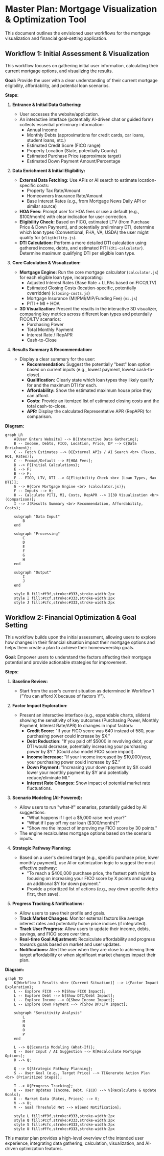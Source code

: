 # Master Plan: Mortgage Visualization & Optimization Tool

This document outlines the envisioned user workflows for the mortgage visualization and financial goal-setting application.

## Workflow 1: Initial Assessment & Visualization

This workflow focuses on gathering initial user information, calculating their current mortgage options, and visualizing the results.

**Goal:** Provide the user with a clear understanding of their current mortgage eligibility, affordability, and potential loan scenarios.

**Steps:**

1.  **Entrance & Initial Data Gathering:**
    *   User accesses the website/application.
    *   An interactive interface (potentially AI-driven chat or guided form) collects essential preliminary information:
        *   Annual Income
        *   Monthly Debts (approximations for credit cards, car loans, student loans, etc.)
        *   Estimated Credit Score (FICO range)
        *   Property Location (State, potentially County)
        *   Estimated Purchase Price (approximate target)
        *   Estimated Down Payment Amount/Percentage

2.  **Data Enrichment & Initial Eligibility:**
    *   **External Data Fetching:** Use APIs or AI search to estimate location-specific costs:
        *   Property Tax Rate/Amount
        *   Homeowners Insurance Rate/Amount
        *   Base Interest Rates (e.g., from Mortgage News Daily API or similar source)
    *   **HOA Fees:** Prompt user for HOA fees or use a default (e.g., $100/month) with clear indication for user correction.
    *   **Eligibility Check:** Based on FICO, estimated LTV (from Purchase Price & Down Payment), and potentially preliminary DTI, determine which loan types (Conventional, FHA, VA, USDA) the user might qualify for (`eligibility.js`).
    *   **DTI Calculation:** Perform a more detailed DTI calculation using gathered income, debts, and estimated PITI (`dti-calculator`). Determine maximum qualifying DTI per eligible loan type.

3.  **Core Calculation & Visualization:**
    *   **Mortgage Engine:** Run the core mortgage calculator (`calculator.js`) for each eligible loan type, incorporating:
        *   Adjusted Interest Rates (Base Rate + LLPAs based on FICO/LTV)
        *   Estimated Closing Costs (location-specific, potentially overridden) (`closing-costs.js`)
        *   Mortgage Insurance (MI/PMI/MIP/Funding Fee) (`mi.js`)
        *   PITI + MI + HOA
    *   **3D Visualization:** Present the results in the interactive 3D visualizer, comparing key metrics across different loan types and potentially FICO/LTV scenarios:
        *   Purchasing Power
        *   Total Monthly Payment
        *   Interest Rate / RepAPR
        *   Cash-to-Close

4.  **Results Summary & Recommendation:**
    *   Display a clear summary for the user:
        *   **Recommendation:** Suggest the potentially "best" loan option based on current inputs (e.g., lowest payment, lowest cash-to-close).
        *   **Qualification:** Clearly state which loan types they likely qualify for and the maximum DTI for each.
        *   **Affordability:** Show the estimated maximum house price they can afford.
        *   **Costs:** Provide an itemized list of estimated closing costs and the total cash-to-close.
        *   **APR:** Display the calculated Representative APR (RepAPR) for comparison.

**Diagram:**

```mermaid
graph LR
    A[User Enters Website] --> B(Interactive Data Gathering);
    B -- Income, Debts, FICO, Location, Price, DP --> C{Data Enrichment};
    C -- Fetch Estimates --> D[External APIs / AI Search <br> (Taxes, HOI, Rates)];
    C -- Prompt/Default --> E[HOA Fees];
    D --> F{Initial Calculations};
    E --> F;
    B --> F;
    F -- FICO, LTV, DTI --> G[Eligibility Check <br> (Loan Types, Max DTI)];
    G --> H{Core Mortgage Engine <br> (calculator.js)};
    F -- Inputs --> H;
    H -- Calculate PITI, MI, Costs, RepAPR --> I[3D Visualization <br> (Comparison)];
    I --> J(Results Summary <br> Recommendation, Affordability, Costs);

    subgraph "Data Input"
        B
    end

    subgraph "Processing"
        C
        D
        E
        F
        G
        H
    end

    subgraph "Output"
        I
        J
    end

    style B fill:#f9f,stroke:#333,stroke-width:2px
    style I fill:#ccf,stroke:#333,stroke-width:2px
    style J fill:#cfc,stroke:#333,stroke-width:2px
```

## Workflow 2: Financial Optimization & Goal Setting

This workflow builds upon the initial assessment, allowing users to explore how changes in their financial situation impact their mortgage options and helps them create a plan to achieve their homeownership goals.

**Goal:** Empower users to understand the factors affecting their mortgage potential and provide actionable strategies for improvement.

**Steps:**

1.  **Baseline Review:**
    *   Start from the user's current situation as determined in Workflow 1 ("You can afford X because of factors Y").

2.  **Factor Impact Exploration:**
    *   Present an interactive interface (e.g., expandable charts, sliders) showing the sensitivity of key outcomes (Purchasing Power, Monthly Payment, Interest Rate/APR) to changes in input factors:
        *   **Credit Score:** "If your FICO score was 640 instead of 580, your purchasing power could increase by $X."
        *   **Debt Reduction:** "If you paid off $5000 in revolving debt, your DTI would decrease, potentially increasing your purchasing power by $Y." (Could also model FICO score impact).
        *   **Income Increase:** "If your income increased by $10,000/year, your purchasing power could increase by $Z."
        *   **Down Payment:** "Increasing your down payment by $X could lower your monthly payment by $Y and potentially reduce/eliminate MI."
        *   **Interest Rate Changes:** Show impact of potential market rate fluctuations.

3.  **Scenario Modeling (AI-Powered):**
    *   Allow users to run "what-if" scenarios, potentially guided by AI suggestions:
        *   "What happens if I get a $5,000 raise next year?"
        *   "What if I pay off my car loan ($300/month)?"
        *   "Show me the impact of improving my FICO score by 30 points."
    *   The engine recalculates mortgage options based on the scenario inputs.

4.  **Strategic Pathway Planning:**
    *   Based on a user's desired target (e.g., specific purchase price, lower monthly payment), use AI or optimization logic to suggest the most effective pathway:
        *   "To reach a $400,000 purchase price, the fastest path might be focusing on increasing your FICO score by X points and saving an additional $Y for down payment."
        *   Provide a prioritized list of actions (e.g., pay down specific debts first, then save).

5.  **Progress Tracking & Notifications:**
    *   Allow users to save their profile and goals.
    *   **Track Market Changes:** Monitor external factors like average interest rates and potentially home price indices (if integrated).
    *   **Track User Progress:** Allow users to update their income, debts, savings, and FICO score over time.
    *   **Real-time Goal Adjustment:** Recalculate affordability and progress towards goals based on market and user updates.
    *   **Notifications:** Alert the user when they are close to achieving their target affordability or when significant market changes impact their plan.

**Diagram:**

```mermaid
graph TD
    K[Workflow 1 Results <br> (Current Situation)] --> L{Factor Impact Exploration};
    L -- Explore FICO --> M[Show FICO Impact];
    L -- Explore Debt --> N[Show DTI/Debt Impact];
    L -- Explore Income --> O[Show Income Impact];
    L -- Explore Down Payment --> P[Show DP/LTV Impact];

    subgraph "Sensitivity Analysis"
        L
        M
        N
        O
        P
    end

    L --> Q{Scenario Modeling (What-If)};
    Q -- User Input / AI Suggestion --> R[Recalculate Mortgage Options];
    R --> Q;

    Q --> S{Strategic Pathway Planning};
    S -- User Goal (e.g., Target Price) --> T[Generate Action Plan <br> (Prioritized Steps)];

    T --> U{Progress Tracking};
    U -- User Updates (Income, Debt, FICO) --> V[Recalculate & Update Goals];
    U -- Market Data (Rates, Prices) --> V;
    V --> U;
    V -- Goal Threshold Met --> W[Send Notification];

    style L fill:#f9f,stroke:#333,stroke-width:2px
    style Q fill:#ccf,stroke:#333,stroke-width:2px
    style S fill:#cfc,stroke:#333,stroke-width:2px
    style U fill:#ffc,stroke:#333,stroke-width:2px
```

This master plan provides a high-level overview of the intended user experience, integrating data gathering, calculation, visualization, and AI-driven optimization features.
